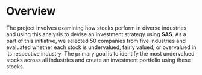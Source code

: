# Overview
The project involves examining how stocks perform in diverse industries and using this analysis to devise an investment strategy using **SAS**. As a part of this initiative, we selected 50 companies from five industries and evaluated whether each stock is undervalued, fairly valued, or overvalued in its respective industry. The primary goal is to identify the most undervalued stocks across all industries and create an investment portfolio using these stocks. 
